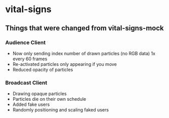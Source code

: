 # vital-signs

## Things that were changed from vital-signs-mock

### Audience Client
* Now only sending index number of drawn particles (no RGB data) 1x every 60 frames
* Re-activated particles only appearing if you move
* Reduced opacity of particles

### Broadcast Client
* Drawing opaque particles
* Particles die on their own schedule
* Added fake users
* Randomly positioning and scaling faked users
